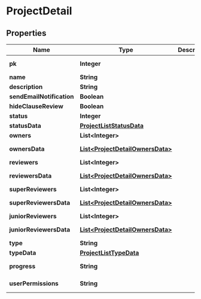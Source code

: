 

# ProjectDetail

## Properties

Name | Type | Description | Notes
------------ | ------------- | ------------- | -------------
**pk** | **Integer** |  |  [optional] [readonly]
**name** | **String** |  | 
**description** | **String** |  |  [optional]
**sendEmailNotification** | **Boolean** |  |  [optional]
**hideClauseReview** | **Boolean** |  |  [optional]
**status** | **Integer** |  |  [optional]
**statusData** | [**ProjectListStatusData**](ProjectListStatusData.md) |  |  [optional]
**owners** | **List&lt;Integer&gt;** |  |  [optional]
**ownersData** | [**List&lt;ProjectDetailOwnersData&gt;**](ProjectDetailOwnersData.md) |  |  [optional] [readonly]
**reviewers** | **List&lt;Integer&gt;** |  |  [optional]
**reviewersData** | [**List&lt;ProjectDetailOwnersData&gt;**](ProjectDetailOwnersData.md) |  |  [optional] [readonly]
**superReviewers** | **List&lt;Integer&gt;** |  |  [optional]
**superReviewersData** | [**List&lt;ProjectDetailOwnersData&gt;**](ProjectDetailOwnersData.md) |  |  [optional] [readonly]
**juniorReviewers** | **List&lt;Integer&gt;** |  |  [optional]
**juniorReviewersData** | [**List&lt;ProjectDetailOwnersData&gt;**](ProjectDetailOwnersData.md) |  |  [optional] [readonly]
**type** | **String** |  |  [optional]
**typeData** | [**ProjectListTypeData**](ProjectListTypeData.md) |  | 
**progress** | **String** |  |  [optional] [readonly]
**userPermissions** | **String** |  |  [optional] [readonly]



